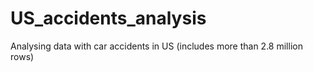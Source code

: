 # US_accidents_analysis
Analysing data with car accidents in US (includes more than 2.8 million rows)
